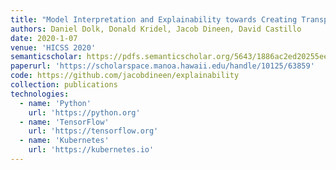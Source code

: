 ```yaml
---
title: "Model Interpretation and Explainability towards Creating Transparency in Prediction Models"
authors: Daniel Dolk, Donald Kridel, Jacob Dineen, David Castillo
date: 2020-1-07
venue: 'HICSS 2020'
semanticscholar: https://pdfs.semanticscholar.org/5643/1886ac2ed20255ee1fa5983543b2817105d2.pdf?_gl=1*1ojfebs*_ga*MjAzNTY4OTM1NC4xNjkwNDIwMzQ5*_ga_H7P4ZT52H5*MTY5MjU2ODk4Mi4xMC4xLjE2OTI1Njg5ODQuNTguMC4w
paperurl: 'https://scholarspace.manoa.hawaii.edu/handle/10125/63859'
code: https://github.com/jacobdineen/explainability
collection: publications
technologies:
  - name: 'Python'
    url: 'https://python.org'
  - name: 'TensorFlow'
    url: 'https://tensorflow.org'
  - name: 'Kubernetes'
    url: 'https://kubernetes.io'
---
```


